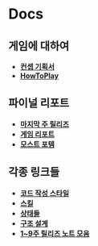 Docs
====

게임에 대하여
----
* __[컨셉 기획서](https://docs.google.com/document/d/16gD7MowB0o4ZP13gcutiGXxGiiw915KenK5swTuI444/edit)__
* __[HowToPlay](HowToPlay.md)__

파이널 리포트
----
* __[마지막 주 릴리즈](https://github.com/SubwayRocketTeam/game/tree/Release09)__
* __[게임 리포트](FinalReport.md)__
* __[모스트 포템](PostMortem.md)__

각종 링크들
----
* __[코드 작성 스타일](style)__
* __[스킬](skill)__
* __[상태들](attrs)__
* __[구조 설계](arch)__
* __[1~9주 릴리즈 노트 모음](rnote)__
